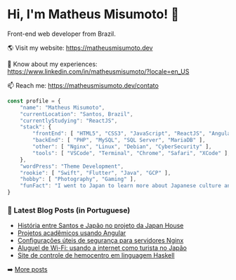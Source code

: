# Hi, I'm Matheus Misumoto! 👋

Front-end web developer from Brazil.

🌎 Visit my website: https://matheusmisumoto.dev

📄 Know about my experiences: https://www.linkedin.com/in/matheusmisumoto/?locale=en_US

📫 Reach me: https://matheusmisumoto.dev/contato

```javascript
const profile = {
	"name": "Matheus Misumoto",
	"currentLocation": "Santos, Brazil",
	"currentlyStudying": "ReactJS",
	"stack": { 
		"frontEnd": [ "HTML5", "CSS3", "JavaScript", "ReactJS", "Angular", "SEO" ],
		"backEnd": [ "PHP", "MySQL", "SQL Server", "MariaDB" ],
		"other": [ "Nginx", "Linux", "Debian", "CyberSecurity" ],
		"tools": [ "VSCode", "Terminal", "Chrome", "Safari", "XCode" ],
	},
	"wordPress": "Theme Development",
	"rookie": [ "Swift", "Flutter", "Java", "GCP" ],
	"hobby": [ "Photography", "Gaming" ],
	"funFact": "I went to Japan to learn more about Japanese culture and diplomacy"
}
```

### 📕 Latest Blog Posts (in Portuguese)
<!-- BLOG-POST-LIST:START -->
- [História entre Santos e Japão no projeto da Japan House](https://matheusmisumoto.dev/cultura-japonesa/historia-santos-japan-house-sao-paulo.html)
- [Projetos acadêmicos usando Angular](https://matheusmisumoto.dev/tecnologia/desenvolvimento-web/projetos-academicos-usando-angular.html)
- [Configurações úteis de segurança para servidores Nginx](https://matheusmisumoto.dev/tecnologia/desenvolvimento-web/seguranca-servidor-nginx.html)
- [Aluguel de Wi-Fi: usando a internet como turista no Japão](https://matheusmisumoto.dev/viagens/japao/usar-internet-japao-roteador-wifi.html)
- [Site de controle de hemocentro em linguagem Haskell](https://matheusmisumoto.dev/tecnologia/desenvolvimento-web/blood-center-control-haskell.html)
<!-- BLOG-POST-LIST:END -->

➡️ [More posts](https://matheusmisumoto.dev/blog)